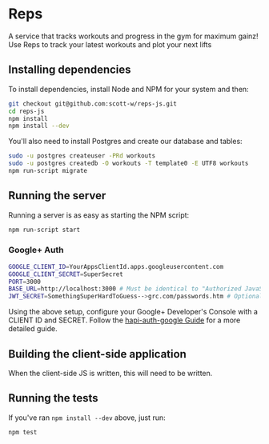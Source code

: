 # Reps

A service that tracks workouts and progress in the gym for maximum gainz! Use
Reps to track your latest workouts and plot your next lifts


## Installing dependencies

To install dependencies, install Node and NPM for your system and then:

```bash
git checkout git@github.com:scott-w/reps-js.git
cd reps-js
npm install
npm install --dev
```

You'll also need to install Postgres and create our database and tables:

```bash
sudo -u postgres createuser -PRd workouts
sudo -u postgres createdb -O workouts -T template0 -E UTF8 workouts
npm run-script migrate
```

## Running the server

Running a server is as easy as starting the NPM script:

```bash
npm run-script start
```

### Google+ Auth

```bash
GOOGLE_CLIENT_ID=YourAppsClientId.apps.googleusercontent.com
GOOGLE_CLIENT_SECRET=SuperSecret
PORT=3000
BASE_URL=http://localhost:3000 # Must be identical to "Authorized JavaScript Origin"
JWT_SECRET=SomethingSuperHardToGuess-->grc.com/passwords.htm # Optionally use JWTs
```

Using the above setup, configure your Google+ Developer's Console with a CLIENT
ID and SECRET. Follow the [hapi-auth-google Guide][googleplus] for a more
detailed guide.


## Building the client-side application

When the client-side JS is written, this will need to be written.


## Running the tests

If you've ran `npm install --dev` above, just run:

```bash
npm test
```

[googleplus]: https://github.com/dwyl/hapi-auth-google/blob/master/GOOGLE-APP-STEP-BY-STEP-GUIDE.md
